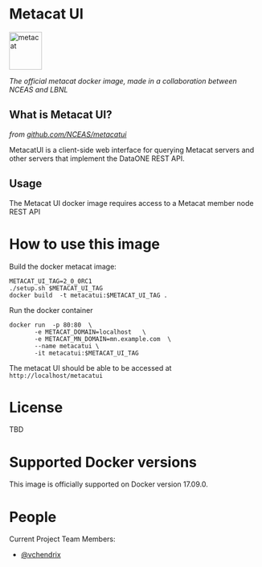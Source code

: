# Metacat UI
<img src="https://knb.ecoinformatics.org/knb/docs/_images/metacat-logo-darkgray.png" 
alt="metacat" height="75" width="65"/>

*The official metacat docker image, made in a collaboration between NCEAS and LBNL*

## What is Metacat UI?

*from [github.com/NCEAS/metacatui](https://github.com/NCEAS/metacatui)*

MetacatUI is a client-side web interface for querying Metacat servers and other servers 
that implement the DataONE REST API.

## Usage
The Metacat UI docker image requires access to a Metacat member node
REST API


# How to use this image

Build the docker metacat image:

    METACAT_UI_TAG=2_0_0RC1
    ./setup.sh $METACAT_UI_TAG
    docker build  -t metacatui:$METACAT_UI_TAG .
    
Run the docker container 
    
    docker run  -p 80:80  \
           -e METACAT_DOMAIN=localhost   \
           -e METACAT_MN_DOMAIN=mn.example.com  \
           --name metacatui \
           -it metacatui:$METACAT_UI_TAG

The metacat UI should be able to be accessed at `http://localhost/metacatui`


# License

TBD

# Supported Docker versions

This image is officially supported on Docker version 17.09.0.


# People

Current Project Team Members:

 * [@vchendrix](https://github.com/vchendrix)

